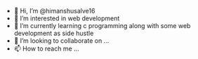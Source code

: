 - 👋 Hi, I’m @himanshusalve16
- 👀 I’m interested in web development
- 🌱 I’m currently learning c programming along with some web development as side hustle 
- 💞️ I’m looking to collaborate on ...
- 📫 How to reach me ...

<!---
himanshusalve16/himanshusalve16 is a ✨ special ✨ repository because its `README.md` (this file) appears on your GitHub profile.
You can click the Preview link to take a look at your changes.
--->
